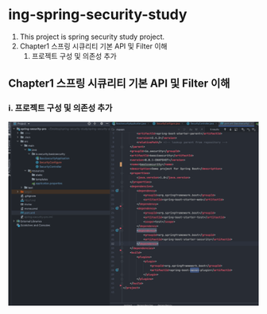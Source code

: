 # ing-spring-security-study
1. This project is spring security study project.
2. Chapter1 스프링 시큐리티 기본 API 및 Filter 이해
   1. 프로젝트 구성 및 의존성 추가

## Chapter1 스프링 시큐리티 기본 API 및 Filter 이해

### i. 프로젝트 구성 및 의존성 추가

<img src='./img/스크린샷 2021-01-30 오후 9.15.44.png'>
